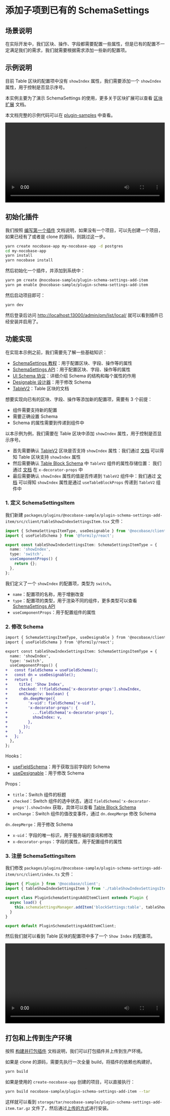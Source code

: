 # 添加子项到已有的 SchemaSettings

## 场景说明

在实际开发中，我们区块、操作、字段都需要配置一些属性，但是已有的配置不一定满足我们的需求，我们就需要根据需求添加一些新的配置项。

## 示例说明

目前 Table 区块的配置项中没有 `showIndex` 属性，我们需要添加一个 `showIndex` 属性，用于控制是否显示序号。

本实例主要为了演示 SchemaSettings 的使用，更多关于区块扩展可以查看 [区块扩展](/plugin-samples/block) 文档。

本文档完整的示例代码可以在 [plugin-samples](https://github.com/nocobase/plugin-samples/tree/main/packages/plugins/%40nocobase-sample/plugin-schema-settings-add-item) 中查看。

<video width="100%" controls="">
  <source src="https://static-docs.nocobase.com/20240601161535_rec_.mp4" type="video/mp4" />
</video>

## 初始化插件

我们按照 [编写第一个插件](/development/your-fisrt-plugin) 文档说明，如果没有一个项目，可以先创建一个项目，如果已经有了或者是 clone 的源码，则跳过这一步。

```bash
yarn create nocobase-app my-nocobase-app -d postgres
cd my-nocobase-app
yarn install
yarn nocobase install
```

然后初始化一个插件，并添加到系统中：

```bash
yarn pm create @nocobase-sample/plugin-schema-settings-add-item
yarn pm enable @nocobase-sample/plugin-schema-settings-add-item
```

然后启动项目即可：

```bash
yarn dev
```

然后登录后访问 [http://localhost:13000/admin/pm/list/local/](http://localhost:13000/admin/pm/list/local/) 就可以看到插件已经安装并启用了。

## 功能实现

在实现本示例之前，我们需要先了解一些基础知识：

- [SchemaSettings 教程](/development/client/ui-schema/settings)：用于配置区块、字段、操作等的属性
- [SchemaSettings API](https://client.docs.nocobase.com/core/ui-schema/schema-settings)：用于配置区块、字段、操作等的属性
- [UI Schema 协议](/development/client/ui-schema/what-is-ui-schema)：详细介绍 Schema 的结构和每个属性的作用
- [Designable 设计器](/development/client/ui-schema/designable)：用于修改 Schema
- [TableV2](https://client.docs.nocobase.com/components/table-v2)：Table 区块的文档

想要实现向已有的区块、字段、操作等添加新的配置项，需要有 3 个前提：

- 组件需要支持新的配置
- 需要正确设置 Schema
- Schema 的属性需要到传递到组件中

以本示例为例，我们需要在 Table 区块中添加 `showIndex` 属性，用于控制是否显示序号。

- 首先需要确认 [TableV2](https://client.docs.nocobase.com/components/table-v2) 区块是否支持 `showIndex` 属性：我们通过 [文档](https://client.docs.nocobase.com/components/table-v2) 可以得知 Table 区块支持 `showIndex` 属性
- 然后需要确认 [Table Block Schema](https://client.docs.nocobase.com/ui-schema/blocks/data/table) 中 `TableV2` 组件的属性存储位置： 我们通过 [文档](https://client.docs.nocobase.com/ui-schema/blocks/data/table) 在 `x-decorator-props` 中
- 最后需要确认 `showIndex` 属性的值是否传递到 `TableV2` 组件中：我们通过 [文档](https://client.docs.nocobase.com/ui-schema/blocks/data/table) 可以得知 `showIndex` 属性是通过 `useTableBlockProps` 传递到 `TableV2` 组件中

### 1. 定义 SchemaSettingsItem

我们新建 `packages/plugins/@nocobase-sample/plugin-schema-settings-add-item/src/client/tableShowIndexSettingsItem.tsx` 文件：

```ts
import { SchemaSettingsItemType, useDesignable } from '@nocobase/client';
import { useFieldSchema } from '@formily/react';

export const tableShowIndexSettingsItem: SchemaSettingsItemType = {
  name: 'showIndex',
  type: 'switch',
  useComponentProps() {
    return {};
  },
};
```

我们定义了一个 `showIndex` 的配置项，类型为 `switch`。

- `name`：配置项的名称，用于增删改查
- `type`：配置项的类型，用于渲染不同的组件，更多类型可以查看 [SchemaSettings API](https://client.docs.nocobase.com/core/ui-schema/schema-settings#built-in-components-and-types)
- `useComponentProps`：用于配置组件的属性

### 2. 修改 Schema

```diff
import { SchemaSettingsItemType, useDesignable } from '@nocobase/client';
import { useFieldSchema } from '@formily/react';

export const tableShowIndexSettingsItem: SchemaSettingsItemType = {
  name: 'showIndex',
  type: 'switch',
  useComponentProps() {
+   const fieldSchema = useFieldSchema();
+   const dn = useDesignable();
+   return {
+     title: 'Show Index',
+     checked: !!fieldSchema['x-decorator-props'].showIndex,
+     onChange(v: boolean) {
+       dn.deepMerge({
+         'x-uid': fieldSchema['x-uid'],
+         'x-decorator-props': {
+           ...fieldSchema['x-decorator-props'],
+           showIndex: v,
+         },
+       });
+     },
+   };
  },
};
```

Hooks：

- [useFieldSchema](https://client.docs.nocobase.com/core/ui-schema/designable#usefieldschema)：用于获取当前字段的 Schema
- [useDesignable](https://client.docs.nocobase.com/core/ui-schema/designable#usedesignable)：用于修改 Schema

Props：

- `title`：Switch 组件的标题
- `checked`：Switch 组件的选中状态，通过 `fieldSchema['x-decorator-props'].showIndex` 获取，具体可以查看 [Table Block Schema](https://client.docs.nocobase.com/ui-schema/blocks/data/table)
- `onChange`：Switch 组件的值改变事件，通过 `dn.deepMerge` 修改 Schema

`dn.deepMerge`：用于修改 Schema

- `x-uid`：字段的唯一标识，用于服务端的查询和修改
- `x-decorator-props`：字段的属性，用于配置组件的属性

### 3. 注册 SchemaSettingsItem

我们修改 `packages/plugins/@nocobase-sample/plugin-schema-settings-add-item/src/client/index.ts` 文件：

```ts
import { Plugin } from '@nocobase/client';
import { tableShowIndexSettingsItem } from './tableShowIndexSettingsItem'

export class PluginSchemaSettingsAddItemClient extends Plugin {
  async load() {
    this.schemaSettingsManager.addItem('blockSettings:table', tableShowIndexSettingsItem.name, tableShowIndexSettingsItem)
  }
}

export default PluginSchemaSettingsAddItemClient;
```

然后我们就可以看到 Table 区块的配置项中多了一个 `Show Index` 的配置项。

<video width="100%" controls="">
  <source src="https://static-docs.nocobase.com/20240601161535_rec_.mp4" type="video/mp4" />
</video>

## 打包和上传到生产环境

按照 [构建并打包插件](/development/your-fisrt-plugin#构建并打包插件) 文档说明，我们可以打包插件并上传到生产环境。

如果是 clone 的源码，需要先执行一次全量 build，将插件的依赖也构建好。

```bash
yarn build
```

如果是使用的 `create-nocobase-app` 创建的项目，可以直接执行：

```bash
yarn build nocobase-sample/plugin-schema-settings-add-item --tar
```

这样就可以看到 `storage/tar/nocobase-sample/plugin-schema-settings-add-item.tar.gz` 文件了，然后通过[上传的方式](/welcome/getting-started/plugin)进行安装。
